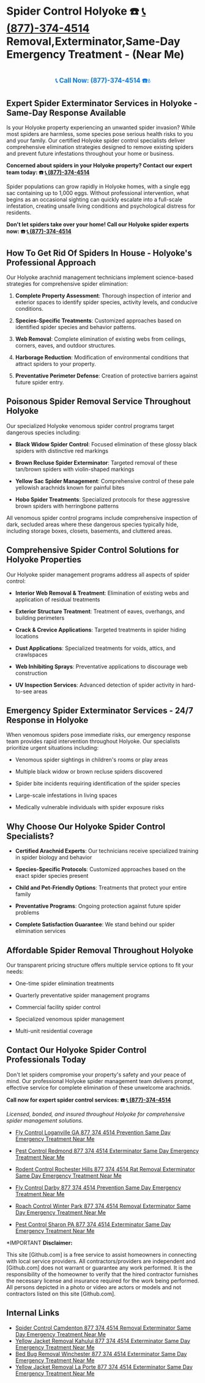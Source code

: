 # Spider Control Holyoke ☎️ [📞 (877)-374-4514](https://pest-control-4514.netlify.app) Removal,Exterminator,Same-Day Emergency Treatment - (Near Me)
# 

<p align="center" style="font-size: 1.2em; font-weight: bold; margin: 20px 0;">
  <a href="https://pest-control-4514.netlify.app" target="_blank" style="color: #007BFF; text-decoration: none;">📞 Call Now: (877)-374-4514 ☎️💧</a>
</p>

## Expert Spider Exterminator Services in Holyoke - Same-Day Response Available

Is your Holyoke property experiencing an unwanted spider invasion? While most spiders are harmless, some species pose serious health risks to you and your family. Our certified Holyoke spider control specialists deliver comprehensive elimination strategies designed to remove existing spiders and prevent future infestations throughout your home or business.

**Concerned about spiders in your Holyoke property? Contact our expert team today: ☎️ [📞 (877)-374-4514](https://pest-control-4514.netlify.app)**

Spider populations can grow rapidly in Holyoke homes, with a single egg sac containing up to 1,000 eggs. Without professional intervention, what begins as an occasional sighting can quickly escalate into a full-scale infestation, creating unsafe living conditions and psychological distress for residents.

**Don't let spiders take over your home! Call our Holyoke spider experts now: ☎️ [📞 (877)-374-4514](https://pest-control-4514.netlify.app)**

## How To Get Rid Of Spiders In House - Holyoke's Professional Approach

Our Holyoke arachnid management technicians implement science-based strategies for comprehensive spider elimination:

1. **Complete Property Assessment**: Thorough inspection of interior and exterior spaces to identify spider species, activity levels, and conducive conditions.

2. **Species-Specific Treatments**: Customized approaches based on identified spider species and behavior patterns.

3. **Web Removal**: Complete elimination of existing webs from ceilings, corners, eaves, and outdoor structures.

4. **Harborage Reduction**: Modification of environmental conditions that attract spiders to your property.

5. **Preventative Perimeter Defense**: Creation of protective barriers against future spider entry.

## Poisonous Spider Removal Service Throughout Holyoke

Our specialized Holyoke venomous spider control programs target dangerous species including:

- **Black Widow Spider Control**: Focused elimination of these glossy black spiders with distinctive red markings

- **Brown Recluse Spider Exterminator**: Targeted removal of these tan/brown spiders with violin-shaped markings

- **Yellow Sac Spider Management**: Comprehensive control of these pale yellowish arachnids known for painful bites

- **Hobo Spider Treatments**: Specialized protocols for these aggressive brown spiders with herringbone patterns

All venomous spider control programs include comprehensive inspection of dark, secluded areas where these dangerous species typically hide, including storage boxes, closets, basements, and cluttered areas.

## Comprehensive Spider Control Solutions for Holyoke Properties

Our Holyoke spider management programs address all aspects of spider control:

- **Interior Web Removal & Treatment**: Elimination of existing webs and application of residual treatments

- **Exterior Structure Treatment**: Treatment of eaves, overhangs, and building perimeters

- **Crack & Crevice Applications**: Targeted treatments in spider hiding locations

- **Dust Applications**: Specialized treatments for voids, attics, and crawlspaces

- **Web Inhibiting Sprays**: Preventative applications to discourage web construction

- **UV Inspection Services**: Advanced detection of spider activity in hard-to-see areas

## Emergency Spider Exterminator Services - 24/7 Response in Holyoke

When venomous spiders pose immediate risks, our emergency response team provides rapid intervention throughout Holyoke. Our specialists prioritize urgent situations including:

- Venomous spider sightings in children's rooms or play areas

- Multiple black widow or brown recluse spiders discovered

- Spider bite incidents requiring identification of the spider species

- Large-scale infestations in living spaces

- Medically vulnerable individuals with spider exposure risks

## Why Choose Our Holyoke Spider Control Specialists?

- **Certified Arachnid Experts**: Our technicians receive specialized training in spider biology and behavior

- **Species-Specific Protocols**: Customized approaches based on the exact spider species present

- **Child and Pet-Friendly Options**: Treatments that protect your entire family

- **Preventative Programs**: Ongoing protection against future spider problems

- **Complete Satisfaction Guarantee**: We stand behind our spider elimination services

## Affordable Spider Removal Throughout Holyoke

Our transparent pricing structure offers multiple service options to fit your needs:

- One-time spider elimination treatments

- Quarterly preventative spider management programs

- Commercial facility spider control

- Specialized venomous spider management

- Multi-unit residential coverage

## Contact Our Holyoke Spider Control Professionals Today

Don't let spiders compromise your property's safety and your peace of mind. Our professional Holyoke spider management team delivers prompt, effective service for complete elimination of these unwelcome arachnids.

**Call now for expert spider control services: ☎️ [📞 (877)-374-4514](https://pest-control-4514.netlify.app)**

*Licensed, bonded, and insured throughout Holyoke for comprehensive spider management solutions.*


- [Fly Control Loganville GA 877 374 4514 Prevention Same Day Emergency Treatment Near Me](https://github.com/allyoucaneatsushiin/plumbing-texas/blob/main/Fly-Control-Loganville-GA-877-374-4514-Prevention-Same-Day-Emergency-Treatment-Near-Me.md)
- [Pest Control Redmond 877 374 4514 Exterminator Same Day Emergency Treatment Near Me](https://github.com/allyoucaneatsushiin/plumbing-texas/blob/main/Pest-Control-Redmond-877-374-4514-Exterminator-Same-Day-Emergency-Treatment-Near-Me.md)
- [Rodent Control Rochester Hills 877 374 4514 Rat Removal Exterminator Same Day Emergency Treatment Near Me](https://github.com/allyoucaneatsushiin/plumbing-texas/blob/main/Rodent-Control-Rochester-Hills-877-374-4514-Rat-Removal-Exterminator-Same-Day-Emergency-Treatment-Near-Me.md)


- [Fly Control Darby 877 374 4514 Prevention Same Day Emergency Treatment Near Me](https://github.com/allyoucaneatsushiin/plumbing-texas/blob/main/Fly-Control-Darby-877-374-4514-Prevention-Same-Day-Emergency-Treatment-Near-Me.md)
- [Roach Control Winter Park 877 374 4514 Removal Exterminator Same Day Emergency Treatment Near Me](https://github.com/allyoucaneatsushiin/plumbing-texas/blob/main/Roach-Control-Winter-Park-877-374-4514-Removal-Exterminator-Same-Day-Emergency-Treatment-Near-Me.md)
- [Pest Control Sharon PA 877 374 4514 Exterminator Same Day Emergency Treatment Near Me](https://github.com/allyoucaneatsushiin/plumbing-texas/blob/main/Pest-Control-Sharon-PA-877-374-4514-Exterminator-Same-Day-Emergency-Treatment-Near-Me.md)


*IMPORTANT **Disclaimer:**  

This site [Github.com] is a free service to assist homeowners in connecting with local service providers. All contractors/providers are independent and [Github.com] does not warrant or guarantee any work performed. It is the responsibility of the homeowner to verify that the hired contractor furnishes the necessary license and insurance required for the work being performed. All persons depicted in a photo or video are actors or models and not contractors listed on this site [Github.com].


## Internal Links
- [Spider Control Camdenton 877 374 4514 Removal Exterminator Same Day Emergency Treatment Near Me](https://github.com/allyoucaneatsushiin/plumbing-texas/blob/main/Spider-Control-Camdenton-877-374-4514-Removal-Exterminator-Same-Day-Emergency-Treatment-Near-Me.md)
- [Yellow Jacket Removal Kahului 877 374 4514 Exterminator Same Day Emergency Treatment Near Me](https://github.com/allyoucaneatsushiin/plumbing-texas/blob/main/Yellow-Jacket-Removal-Kahului-877-374-4514-Exterminator-Same-Day-Emergency-Treatment-Near-Me.md)
- [Bed Bug Removal Winchester 877 374 4514 Exterminator Same Day Emergency Treatment Near Me](https://github.com/allyoucaneatsushiin/plumbing-texas/blob/main/Bed-Bug-Removal-Winchester-877-374-4514-Exterminator-Same-Day-Emergency-Treatment-Near-Me.md)
- [Yellow Jacket Removal La Porte 877 374 4514 Exterminator Same Day Emergency Treatment Near Me](https://github.com/allyoucaneatsushiin/plumbing-texas/blob/main/Yellow-Jacket-Removal-La-Porte-877-374-4514-Exterminator-Same-Day-Emergency-Treatment-Near-Me.md)
